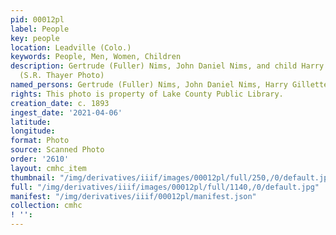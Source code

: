 ```yaml
---
pid: 00012pl
label: People
key: people
location: Leadville (Colo.)
keywords: People, Men, Women, Children
description: Gertrude (Fuller) Nims, John Daniel Nims, and child Harry Gillette Nims
  (S.R. Thayer Photo)
named_persons: Gertrude (Fuller) Nims, John Daniel Nims, Harry Gillette Nims
rights: This photo is property of Lake County Public Library.
creation_date: c. 1893
ingest_date: '2021-04-06'
latitude: 
longitude: 
format: Photo
source: Scanned Photo
order: '2610'
layout: cmhc_item
thumbnail: "/img/derivatives/iiif/images/00012pl/full/250,/0/default.jpg"
full: "/img/derivatives/iiif/images/00012pl/full/1140,/0/default.jpg"
manifest: "/img/derivatives/iiif/00012pl/manifest.json"
collection: cmhc
! '': 
---
```

